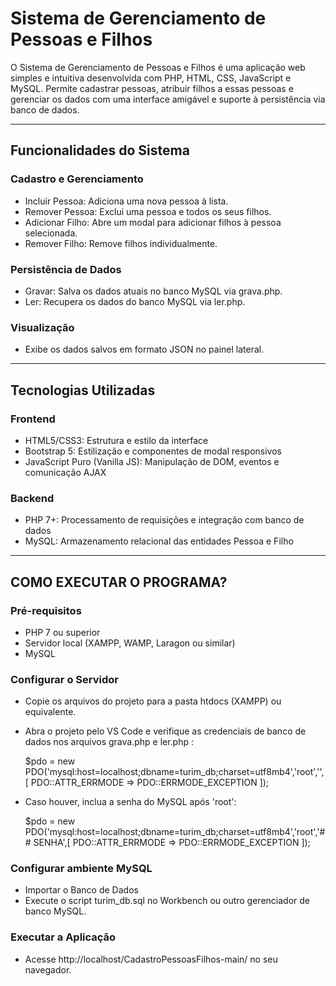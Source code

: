 # Sistema de Gerenciamento de Pessoas e Filhos

O Sistema de Gerenciamento de Pessoas e Filhos é uma aplicação web simples e intuitiva desenvolvida com PHP, HTML, CSS, JavaScript e MySQL.
Permite cadastrar pessoas, atribuir filhos a essas pessoas e gerenciar os dados com uma interface amigável e suporte à persistência via banco de dados.

---

## Funcionalidades do Sistema
### Cadastro e Gerenciamento
- Incluir Pessoa: Adiciona uma nova pessoa à lista.
- Remover Pessoa: Exclui uma pessoa e todos os seus filhos.
- Adicionar Filho: Abre um modal para adicionar filhos à pessoa selecionada.
- Remover Filho: Remove filhos individualmente.

### Persistência de Dados
- Gravar: Salva os dados atuais no banco MySQL via grava.php.
- Ler: Recupera os dados do banco MySQL via ler.php.

### Visualização
- Exibe os dados salvos em formato JSON no painel lateral.

---

## Tecnologias Utilizadas
### Frontend
- HTML5/CSS3: Estrutura e estilo da interface
- Bootstrap 5: Estilização e componentes de modal responsivos
- JavaScript Puro (Vanilla JS): Manipulação de DOM, eventos e comunicação AJAX

### Backend
- PHP 7+: Processamento de requisições e integração com banco de dados
- MySQL: Armazenamento relacional das entidades Pessoa e Filho

---

## COMO EXECUTAR O PROGRAMA?

### Pré-requisitos
- PHP 7 ou superior
- Servidor local (XAMPP, WAMP, Laragon ou similar)
- MySQL

### Configurar o Servidor
- Copie os arquivos do projeto para a pasta htdocs (XAMPP) ou equivalente.
- Abra o projeto pelo VS Code e verifique as credenciais de banco de dados nos arquivos grava.php e ler.php :
  
  $pdo = new PDO('mysql:host=localhost;dbname=turim_db;charset=utf8mb4','root','',[
  PDO::ATTR_ERRMODE => PDO::ERRMODE_EXCEPTION
]);

- Caso houver, inclua a senha do MySQL após 'root':
  
  $pdo = new PDO('mysql:host=localhost;dbname=turim_db;charset=utf8mb4','root','## SENHA',[
  PDO::ATTR_ERRMODE => PDO::ERRMODE_EXCEPTION
]);

### Configurar ambiente MySQL
- Importar o Banco de Dados
- Execute o script turim_db.sql no Workbench ou outro gerenciador de banco MySQL.

### Executar a Aplicação
- Acesse http://localhost/CadastroPessoasFilhos-main/ no seu navegador.
